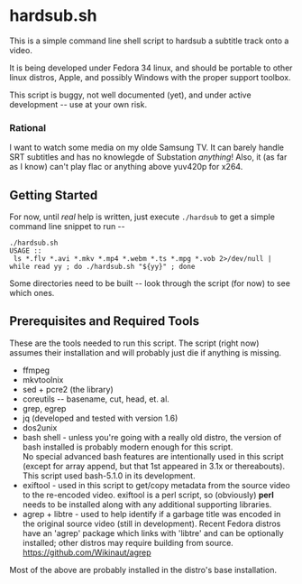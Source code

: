 # hardsub.sh

This is a simple command line shell script to hardsub a subtitle track onto a video.

It is being developed under Fedora 34 linux, and should be portable to other linux distros, Apple, and possibly Windows with the proper support toolbox.

This script is buggy, not well documented (yet), and under active development -- use at your own risk.

### Rational
I want to watch some media on my olde Samsung TV.
It can barely handle SRT subtitles and has no knowlegde of Substation *anything*!
Also, it (as far as I know) can't play flac or anything above yuv420p for x264.

## Getting Started
For now, until *real* help is written, just execute <code>./hardsub</code> to get a simple command line snippet to run --<br>
```
./hardsub.sh
USAGE ::
 ls *.flv *.avi *.mkv *.mp4 *.webm *.ts *.mpg *.vob 2>/dev/null | while read yy ; do ./hardsub.sh "${yy}" ; done
```

Some directories need to be built -- look through the script (for now) to see which ones.

## Prerequisites and Required Tools

These are the tools needed to run this script.
The script (right now) assumes their installation and will probably just die if anything is missing.

- ffmpeg
- mkvtoolnix
- sed + pcre2 (the library)
- coreutils -- basename, cut, head, et. al.
- grep, egrep
- jq  (developed and tested with version 1.6)
- dos2unix
- bash shell - unless you're going with a really old distro, the version of
    bash installed is probably modern enough for this script.<br>
    No special advanced bash features are intentionally used in
    this script (except for array append, but that 1st appeared
    in 3.1x or thereabouts).  This script used bash-5.1.0 in
    its development.
- exiftool - used in this script to get/copy metadata from the source
    video to the re-encoded video.
    exiftool is a perl script, so (obviously) <strong>perl</strong> needs to be
    installed along with any additional supporting libraries.
- agrep + libtre - used to help identify if a garbage title was encoded in the
    original source video (still in development).
    Recent Fedora distros have an 'agrep' package which links
    with 'libtre' and can be optionally installed; other distros
    may require building from source.<br>
    https://github.com/Wikinaut/agrep
 
Most of the above are probably installed in the distro's base installation.
